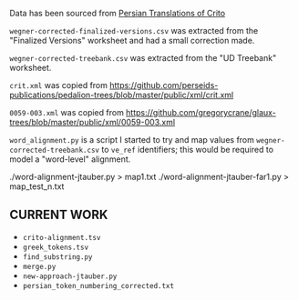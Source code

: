 Data has been sourced from [Persian Translations of Crito](https://docs.google.com/spreadsheets/d/1swcxA6JBgimUDtHARuPsCls5vOR2p9LO-sUBvurQfWg/edit#gid=1423589204)

`wegner-corrected-finalized-versions.csv` was extracted from the "Finalized Versions" worksheet and had a small correction made.

`wegner-corrected-treebank.csv` was extracted from the "UD Treebank" worksheet.

`crit.xml` was copied from https://github.com/perseids-publications/pedalion-trees/blob/master/public/xml/crit.xml

`0059-003.xml` was copied from https://github.com/gregorycrane/glaux-trees/blob/master/public/xml/0059-003.xml

`word_alignment.py` is a script I started to try and map values from `wegner-corrected-treebank.csv` to `ve_ref` identifiers; this would be required to model a "word-level" alignment.


./word-alignment-jtauber.py > map1.txt
./word-alignment-jtauber-far1.py > map_test_n.txt


## CURRENT WORK

- `crito-alignment.tsv`
- `greek_tokens.tsv`
- `find_substring.py`
- `merge.py`
- `new-approach-jtauber.py`
- `persian_token_numbering_corrected.txt`
